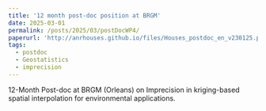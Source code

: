 ```yaml
---
title: '12 month post-doc position at BRGM'
date: 2025-03-01
permalink: /posts/2025/03/postDocWP4/
paperurl: 'http://anrhouses.github.io/files/Houses_postdoc_en_v230125.pdf'
tags:
  - postdoc
  - Geostatistics
  - imprecision
---
```


12-Month Post-doc at BRGM (Orleans) on Imprecision in kriging-based spatial interpolation for environmental applications. 